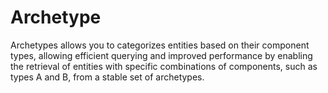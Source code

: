 # Archetype

Archetypes allows you to categorizes entities based on their component types, allowing efficient querying and improved performance by enabling the retrieval of entities with specific combinations of components, such as types A and B, from a stable set of archetypes.